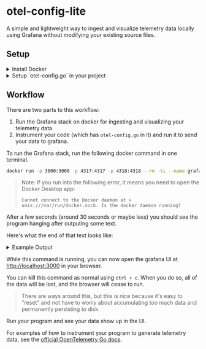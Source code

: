 # otel-config-lite

A simple and lightweight way to ingest and visualize telemetry data locally using Grafana without modifying your existing source files.

## Setup
<details>
<summary>Install Docker</summary>

- If you're on MacOS, you'll need to install Docker Desktop [here](https://docs.docker.com/desktop/setup/install/mac-install/)

- If you're on Windows, you'll need to install WSL and Docker Desktop [here](https://docs.docker.com/desktop/setup/install/windows-install/)

Try running any docker command (e.g `docker ps`) to make sure docker works properly.
>Note: If you run into the following error, it means you need to open the Docker Desktop app:
> ```
> Cannot connect to the Docker daemon at > unix:///var/run/docker.sock. Is the docker daemon running?
> ```
</details>

<details>
<summary>Setup `otel-config.go` in your project</summary>
Go to your project, and create a copy of the `otel-config.go` file in your project. By default the package is set to `package main`, but you'll need to modify this if you want to place it in a different package (e.g. to run tests).

Run the following to install the packages needed for the file:
```bash
go get "go.opentelemetry.io/contrib/exporters/autoexport" "go.opentelemetry.io/contrib/bridges/otelslog"
```
</details>

## Workflow

There are two parts to this workflow:
1) Run the Grafana stack on docker for ingesting and visualizing your telemetry data
2) Instrument your code (which has `otel-config.go` in it) and run it to send your data to grafana.

To run the Grafana stack, run the following docker command in one terminal.
```bash
docker run -p 3000:3000 -p 4317:4317 -p 4318:4318 --rm -ti --name grafana grafana/otel-lgtm
```
<!-- docker run -p 3000:3000 -p 4317:4317 -p 4318:4318 --rm -ti --name grafana -v $(pwd)/otel-collector-config.yaml:/etc/otelcol-contrib/config.yaml -v $(pwd)/loki-config.yaml:/etc/loki/config.yaml grafana/otel-lgtm -->

>Note: If you run into the following error, it means you need to open the Docker Desktop app:
> ```
> Cannot connect to the Docker daemon at > unix:///var/run/docker.sock. Is the docker daemon running?
> ```

After a few seconds (around 30 seconds or maybe less) you should see the program hanging after outputing some text.

Here's what the end of that text looks like:
<details>
<summary>Example Output</summary>

```
Startup Time Summary:
---------------------
Grafana: 32 seconds
Loki: 3 seconds
Prometheus: 2 seconds
Tempo: 3 seconds
OpenTelemetry collector: 7 seconds
Total: 32 seconds
The OpenTelemetry collector and the Grafana LGTM stack are up and running. (created /tmp/ready)
Open ports:
 - 4317: OpenTelemetry GRPC endpoint
 - 4318: OpenTelemetry HTTP endpoint
 - 3000: Grafana. User: admin, password: admin
```
</details>

While this command is running, you can now open the grafana UI at [http://localhost:3000](http://localhost:3000) in your browser.

You can kill this command as normal using `ctrl + c`. When you do so, all of the data will be lost, and the browser will cease to run.
> There are ways around this, but this is nice because it's easy to "reset" and not have to worry about accumulating too much data and permanently persisting to disk.

Run your program and see your data show up in the UI.

For examples of how to instrument your program to generate telemetry data, see the [official OpenTelemetry Go docs](https://opentelemetry.io/docs/languages/go/getting-started/#add-custom-instrumentation).
